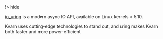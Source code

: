 !> hide

<head>
    <title>io-uring</title>
    <meta name="permalinks" content="not-titles"> <!-- part of JS on icelk.dev & kvarn.org, options: disabled|enabled|not-titles -->
</head>

[io_uring](https://en.wikipedia.org/wiki/Io_uring) is a modern async IO API,
available on Linux kernels > 5.10.

Kvarn uses cutting-edge technologies to stand out, and uring makes Kvarn both
faster and more power-efficient.
